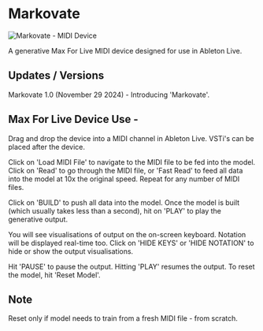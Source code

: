 
# Markovate

![Markovate - MIDI Device](https://github.com/user-attachments/assets/51322e74-f7c1-4514-b6d1-ad33485ba3ca)

A generative Max For Live MIDI device designed for use in Ableton Live.



## Updates / Versions
Markovate 1.0 (November 29 2024) - 
Introducing 'Markovate'.


## Max For Live Device Use - 
Drag and drop the device into a MIDI channel in Ableton Live. VSTi's can be placed after the device.

Click on 'Load MIDI File' to navigate to the MIDI file to be fed into the model. Click on 'Read' to go through the MIDI file, or 'Fast Read' to feed all data into the model at 10x the original speed. Repeat for any number of MIDI files. 

Click on 'BUILD' to push all data into the model. Once the model is built (which usually takes less than a second), hit on 'PLAY' to play the generative output. 

You will see visualisations of output on the on-screen keyboard. Notation will be displayed real-time too. Click on 'HIDE KEYS' or 'HIDE NOTATION' to hide or show the output visualisations. 

Hit 'PAUSE' to pause the output. Hitting 'PLAY' resumes the output. To reset the model, hit 'Reset Model'.



## Note
Reset only if model needs to train from a fresh MIDI file - from scratch. 
